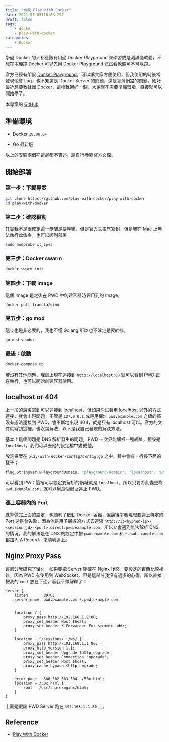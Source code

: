 ```yaml
---
title: "自架 Play With Docker"
date: 2021-06-05T16:08:29Z
draft: false
tags:
    - docker
    - play-with-docker
categories: 
    - Docker
---
```


學過 Docker 的人都應該有用過 Docker Playground 來學習或是測試過軟體，不想在本機跑 Docker 可以先用 Docker Playground 試試看軟體可不可以跑。

<!--more-->

官方已經有架設 [Docker Playground](https://labs.play-with-docker.com/)，可以讓大家方便使用，但我使用的時後常發現他會 Lag，也不知道是 Docker Server 的問題，還是臺灣網路的問題。剛好最近想要教社團 Docker，這樣我架好一個，大家就不需要準備環境，直接就可以開始學了。

本專案的 [GitHub](https://github.com/play-with-docker/play-with-docker)

## 準備環境

* Docker `18.06.0+`

* Go 最新版

以上的安裝兩個在這邊都不贅述，請自行參閱官方文檔。

## 開始部署

### 第一步：下載專案

```bash
git clone https://github.com/play-with-docker/play-with-docker
cd play-with-docker
```

### 第二步：確認驅動

其實我不是很確定這一步驟是要幹嘛，但是官方文檔有寫到，但是我在 Mac 上無法執行此命令，也可以順利部署。

```bash
sudo modprobe xt_ipvs
```

### 第三步：Docker swarm

```bash
docker swarm init
```

### 第四步：下載 image

這個 Image 是之後在 PWD 中創建容器時要用到的 Image。

```bash
docker pull franela/dind
```

### 第五步：go mod

這步也是非必要的，我也不懂 Golang 所以也不確定是要幹嘛。

```bash
go mod vendor
```

### 最後：啟動

```bash
docker-compose up
```

若沒有其他問題，理論上現在連接到 `http://localhost:80` 就可以看到 PWD 正在執行，也可以開始創建容器使用。

## localhost or 404

上一段的最後寫到可以連接到 localhost，但如果你試著用 localhost 以外的方式連接，就會出現問題，不管是 `127.0.0.1` 或是用網址 `pwd.example.com` 之類的都沒有辦法連接到 PWD，會不斷地出現 404，就是只有 localhost 可以。官方的文件就寫到這裡，也沒寫解法，以下是我自己發現的解決方法。

基本上這個問題是 DNS 解析發生的問題，PWD 一次只能解析一種網址，預設是 `localhost`，我們可以去他的設定檔中變更他。

設定檔案在 `play-with-docker/config/config.go` 之中，其中會有一行長下面的樣子：

```go
flag.StringVar(&PlaygroundDomain, "playground-domain", "localhost", "Domain to use for the playground")
```

可以看到 PWD 這裡可以設定要解析的網址就是 `localhost`，所以只要將此變更為 `pwd.example.com`，就可以用這個網址連上 PWD。

### 連上容器內的 Port

就算做完上面的設定，也順利了啟動 Docker 容器，但最後才發現想要連上特定的 Port 還是會失敗，因為他是用子網域的方式去連線 `http://ip<hyphen-ip>-<session_jd>-<port>.direct.pwd.example.com`，所以又會遇到無法解析 DNS 的情況，我的解法是在 DNS 的設定中把 `pwd.example.com` 和 `*.pwd.example.com` 都加入 A Record，才順利連上。

## Nginx Proxy Pass

這部分我研究了蠻久，如果要把 Server 隱藏在 Nginx 後面，要設定的東西比較複雜，因為 PWD 有使用到 WebSocket，但是這部分我沒有過多的心得，所以直接把我的 `conf` 放在下面，容我不做解釋了：

```nginx
server {
    listen       8070;
    server_name  pwd.example.com *.pwd.example.com;


    location / {
        proxy_pass http://192.168.1.1:80;
        proxy_set_header Host $host;
        proxy_set_header X-Forwarded-For $remote_addr;
    }

    location ~ ^/sessions/.+/ws/ {
        proxy_pass http://192.168.1.1:80;
        proxy_http_version 1.1;
        proxy_set_header Upgrade $http_upgrade;
        proxy_set_header Connection 'upgrade';
        proxy_set_header Host $host;
        proxy_cache_bypass $http_upgrade;
    }

    error_page   500 502 503 504  /50x.html;
    location = /50x.html {
        root   /usr/share/nginx/html;
    }
}
```

上面是假設 PWD Server 跑在 `192.168.1.1:80` 上。

## Reference

* [Play With Docker](https://github.com/play-with-docker/play-with-docker)

